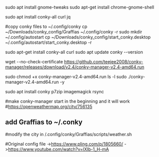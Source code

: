 sudo apt install gnome-tweaks
sudo apt-get install chrome-gnome-shell

sudo apt install conky-all curl jq

#copy conky files to ~/.config/conky
cp ~/Downloads/conky_config/Graffias ~/.config/conky -r
sudo mkdir ~/.config/autostart
cp ~/Downloads/conky_config/start_conky.desktop ~/.config/autostart/start_conky.desktop -r


sudo apt-get install conky-all curl
sudo apt update
conky --version

wget --no-check-certificate https://github.com/teejee2008/conky-manager/releases/download/v2.4/conky-manager-v2.4-amd64.run

sudo chmod +x conky-manager-v2.4-amd64.run
ls -l
sudo ./conky-manager-v2.4-amd64.run -y

sudo apt install conky p7zip imagemagick rsync

#make conky-manager start in the beginning and it will work
#https://openweathermap.org/city/756135
## add Graffias to ~/.conky 
#modify the city in /.config/conky/Graffias/scripts/weather.sh

#Original config file ->https://www.pling.com/p/1805660/  ->https://www.youtube.com/watch?v=lXIb-1_H-mA
